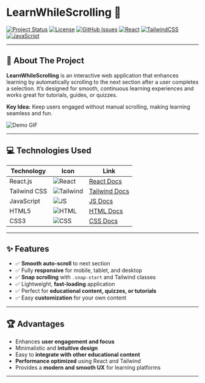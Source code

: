 # LearnWhileScrolling 🌟

[![Project Status](https://img.shields.io/badge/status-active-brightgreen)](https://github.com/david-rai/learnwhilescrolling) 
[![License](https://img.shields.io/badge/license-MIT-yellow)](LICENSE) 
[![GitHub Issues](https://img.shields.io/github/issues/david-rai/learnwhilescrolling)](https://github.com/david-rai/learnwhilescrolling/issues)
[![React](https://img.shields.io/badge/React-61DAFB?logo=react&logoColor=white)](https://reactjs.org/) 
[![TailwindCSS](https://img.shields.io/badge/TailwindCSS-06B6D4?logo=tailwind-css&logoColor=white)](https://tailwindcss.com/)
[![JavaScript](https://img.shields.io/badge/JavaScript-F7DF1E?logo=javascript&logoColor=black)](https://developer.mozilla.org/en-US/docs/Web/JavaScript)

---

## 🌟 About The Project

**LearnWhileScrolling** is an interactive web application that enhances learning by automatically scrolling to the next section after a user completes a selection. It’s designed for smooth, continuous learning experiences and works great for tutorials, guides, or quizzes.  

**Key Idea:** Keep users engaged without manual scrolling, making learning seamless and fun.  

![Demo GIF](path_to_demo.gif)

---

## 💻 Technologies Used

| Technology | Icon | Link |
|------------|------|------|
| React.js | ![React](https://img.shields.io/badge/React-61DAFB?logo=react&logoColor=white) | [React Docs](https://reactjs.org/) |
| Tailwind CSS | ![Tailwind](https://img.shields.io/badge/TailwindCSS-06B6D4?logo=tailwind-css&logoColor=white) | [Tailwind Docs](https://tailwindcss.com/) |
| JavaScript | ![JS](https://img.shields.io/badge/JavaScript-F7DF1E?logo=javascript&logoColor=black) | [JS Docs](https://developer.mozilla.org/en-US/docs/Web/JavaScript) |
| HTML5 | ![HTML](https://img.shields.io/badge/HTML5-E34F26?logo=html5&logoColor=white) | [HTML Docs](https://developer.mozilla.org/en-US/docs/Web/HTML) |
| CSS3 | ![CSS](https://img.shields.io/badge/CSS3-1572B6?logo=css3&logoColor=white) | [CSS Docs](https://developer.mozilla.org/en-US/docs/Web/CSS) |

---

## ✨ Features

- ✅ **Smooth auto-scroll** to next section
- ✅ Fully **responsive** for mobile, tablet, and desktop
- ✅ **Snap scrolling** with `.snap-start` and Tailwind classes
- ✅ Lightweight, **fast-loading** application
- ✅ Perfect for **educational content, quizzes, or tutorials**
- ✅ Easy **customization** for your own content

---

## 🏆 Advantages

- Enhances **user engagement and focus**
- Minimalistic and **intuitive design**
- Easy to **integrate with other educational content**
- **Performance optimized** using React and Tailwind
- Provides a **modern and smooth UX** for learning platforms

---

